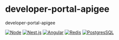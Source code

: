 # developer-portal-apigee
developer-portal-apigee

[![Node](https://img.shields.io/badge/Node-14.16.0-43853D.svg)](https://nodejs.org/en/)
[![Nest.js](https://img.shields.io/badge/Nest.js-8.2.3-ED1543.svg)](https://nestjs.com/)
[![Angular](https://img.shields.io/badge/Angular-13.1.1-DD0031.svg)](https://angular.io/)
[![Redis](https://img.shields.io/badge/Redis-6.2.6-A41F16.svg)](https://redis.io/)
[![PostgresSQL](https://img.shields.io/badge/Postgres-14-336791.svg)](https://www.postgresql.org/)
